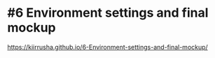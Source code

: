 <h1>#6 Environment settings and final mockup</h1>

https://kiirrusha.github.io/6-Environment-settings-and-final-mockup/

